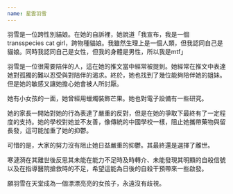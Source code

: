 ```yaml
---
name: 星雲羽雪
---
```

羽雪是一位跨性別貓娘。在她的自訴裡，她說道「我宣布，我是一個transspecies cat girl，跨物種貓娘。我雖然生理上是一個人類，但我認同自己是貓娘。同時我認同自己是女性，但我的身體是男性，所以我是mtf」

羽雪是一位很需要陪伴的人，這在她的推文當中經常被提到。她經常在推文中表達她對孤獨的難以忍受與對陪伴的渴求。終於，她也找到了幾位能夠陪伴她的姐妹。但是她的敏感又讓她擔心她會被人所討厭。

她有小女孩的一面，她曾經用蠟燭裝飾芒果。她也對電子設備有一些研究。

她的家長一開始對她的行為表達了嚴重的反對，但是在她的爭取下最終有了一定程度的支持。她的學校對她並不友善，像傳統的中國學校一樣，阻止她攜帶藥物與留長發，這可能加重了她的抑鬱。

可惜的是，大家的努力沒有阻止她日益嚴重的抑鬱。其最終還是選擇了離世。

寒漣漪在其離世後反思其未能在能力不足時及時轉介、未能發現其明顯的自殺信號以及在指導醫院搶救時的不足，希望這能為日後的自殺干預帶來一些啟發。

願羽雪在天堂成為一個漂漂亮亮的女孩子，永遠沒有歧視。
